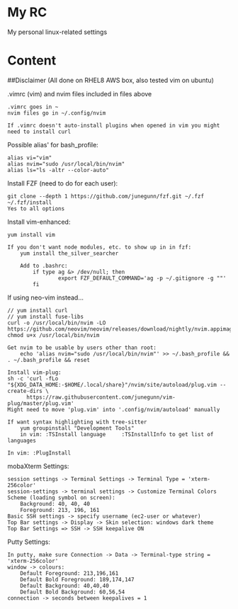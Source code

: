 # My RC

My personal linux-related settings

# Content

##Disclaimer (All done on RHEL8 AWS box, also tested vim on ubuntu)

.vimrc (vim) and nvim files included in files above
    
    .vimrc goes in ~
    nvim files go in ~/.config/nvim
    
    If .vimrc doesn't auto-install plugins when opened in vim you might need to install curl

Possible alias' for bash_profile:
    
    alias vi="vim"
    alias nvim="sudo /usr/local/bin/nvim"
    alias ls="ls -altr --color-auto"

Install FZF (need to do for each user):
    
    git clone --depth 1 https://github.com/junegunn/fzf.git ~/.fzf
    ~/.fzf/install
	Yes to all options

Install vim-enhanced:
    
    yum install vim

    If you don't want node modules, etc. to show up in in fzf:
	    yum install the_silver_searcher
	
	    Add to .bashrc:
		    if type ag &> /dev/null; then
				    export FZF_DEFAULT_COMMAND='ag -p ~/.gitignore -g ""'
		    fi

If using neo-vim instead...
    
    // yum install curl
    // yum install fuse-libs
    curl -o /usr/local/bin/nvim -LO https://github.com/neovim/neovim/releases/download/nightly/nvim.appimage
    chmod u+x /usr/local/bin/nvim

    Get nvim to be usable by users other than root:
        echo 'alias nvim="sudo /usr/local/bin/nvim"' >> ~/.bash_profile && . ~/.bash_profile && reset

    Install vim-plug:
    sh -c 'curl -fLo "${XDG_DATA_HOME:-$HOME/.local/share}"/nvim/site/autoload/plug.vim --create-dirs \
          https://raw.githubusercontent.com/junegunn/vim-plug/master/plug.vim'
    Might need to move 'plug.vim' into '.config/nvim/autoload' manually

    If want syntax highlighting with tree-sitter
        yum groupinstall "Development Tools"
        in vim: :TSInstall language     :TSInstallInfo to get list of languages

    In vim: :PlugInstall

mobaXterm Settings:
    
    session settings -> Terminal Settings -> Terminal Type = 'xterm-256color'
	session-settings -> terminal settings -> Customize Terminal Colors Scheme (loading symbol on screen):
		Background: 40, 40, 40
		Foreground: 213, 196, 161
	Basic SSH settings -> specify username (ec2-user or whatever)
	Top Bar settings -> Display -> Skin selection: windows dark theme
	Top Bar Settings => SSH -> SSH keepalive ON

Putty Settings:
    
    In putty, make sure Connection -> Data -> Terminal-type string = 'xterm-256color'
	window -> colours:
		Default Foreground: 213,196,161
		Default Bold Foreground: 189,174,147
		Default Background: 40,40,40
		Default Bold Background: 60,56,54
    connection -> seconds between keepalives = 1
